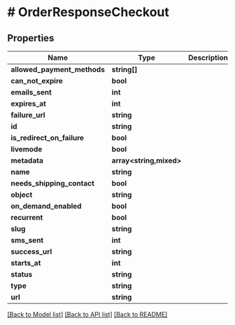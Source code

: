 # # OrderResponseCheckout

## Properties

Name | Type | Description | Notes
------------ | ------------- | ------------- | -------------
**allowed_payment_methods** | **string[]** |  | [optional]
**can_not_expire** | **bool** |  | [optional]
**emails_sent** | **int** |  | [optional]
**expires_at** | **int** |  | [optional]
**failure_url** | **string** |  | [optional]
**id** | **string** |  | [optional]
**is_redirect_on_failure** | **bool** |  | [optional]
**livemode** | **bool** |  | [optional]
**metadata** | **array<string,mixed>** |  | [optional]
**name** | **string** |  | [optional]
**needs_shipping_contact** | **bool** |  | [optional]
**object** | **string** |  | [optional]
**on_demand_enabled** | **bool** |  | [optional]
**recurrent** | **bool** |  | [optional]
**slug** | **string** |  | [optional]
**sms_sent** | **int** |  | [optional]
**success_url** | **string** |  | [optional]
**starts_at** | **int** |  | [optional]
**status** | **string** |  | [optional]
**type** | **string** |  | [optional]
**url** | **string** |  | [optional]

[[Back to Model list]](../../README.md#models) [[Back to API list]](../../README.md#endpoints) [[Back to README]](../../README.md)
